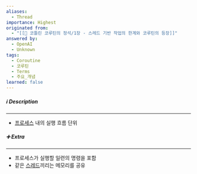 ```yaml
---
aliases:
  - Thread
importance: Highest
originated from:
  - "[[📘 코틀린 코루틴의 정석/1장 - 스레드 기반 작업의 한계와 코루틴의 등장]]"
answered by:
  - OpenAI
  - Unknown
tags:
  - Coroutine
  - 코루틴
  - Terms
  - 주요_개념
learned: false
---
```

##### ℹ️ Description
---
- [프로세스](프로세스.md) 내의 실행 흐름 단위

##### ➕ Extra
---
- 프로세스가 실행할 일련의 명령을 포함
- 같은 [스레드](스레드.md)끼리는 메모리를 공유
